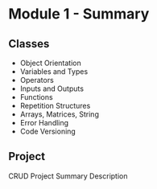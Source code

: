 # Module 1 - Summary

## Classes

- Object Orientation
- Variables and Types
- Operators
- Inputs and Outputs
- Functions
- Repetition Structures
- Arrays, Matrices, String
- Error Handling
- Code Versioning

## Project

CRUD Project Summary Description